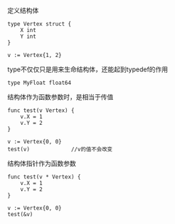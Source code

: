 定义结构体

```
type Vertex struct {
	X int
	Y int
}

v := Vertex{1, 2}
```

type不仅仅只是用来生命结构体，还能起到typedef的作用

```
type MyFloat float64
```

结构体作为函数参数时，是相当于传值

```
func test(v Vertex) {
	v.X = 1
	v.Y = 2
}

v := Vertex{0, 0}
test(v)             //v的值不会改变
```
结构体指针作为函数参数

```
func test(v * Vertex) {
    v.X = 1
    v.Y = 2
}

v := Vertex{0, 0}
test(&v)
```

